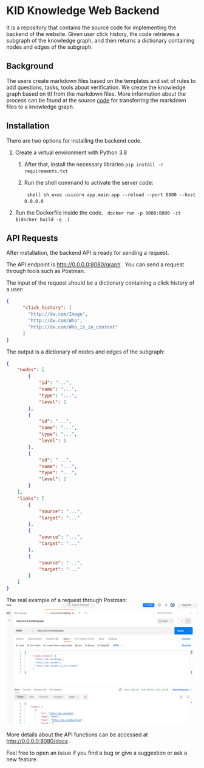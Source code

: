 # KID Knowledge Web Backend

It is a repository that contains the source code for implementing the backend of the website. 
Given user click history, the code retrieves a subgraph of the knowledge graph, and then returns a dictionary containing nodes and edges of the subgraph.

## Background
The users create markdown files based on the templates and set of rules to add questions, tasks, tools about verification. We create the knowledge graph based on ttl from the markdown files. 
More information about the process can be found at the source [code](https://github.com/dw-innovation/KID-knowledge) for transferring the markdown files to a knowledge graph.

## Installation
There are two options for installing the backend code.
1. Create a virtual environment with Python 3.8
   1. After that, install the necessary libraries `pip install -r requirements.txt`
   2. Run the shell command to activate the server code: 
   
      ``` shell sh exec uvicorn app.main:app --reload --port 8080 --host 0.0.0.0``` 
2. Run the Dockerfile inside the code.
   ``` docker run -p 8080:8080 -it $(docker build -q .)``` 

## API Requests
After installation, the backend API is ready for sending a request.

The API endpoint is http://0.0.0.0:8080/graph . You can send a request through tools such as Postman.

The input of the request should be a dictionary containing a click history of a user:

```json
{
      "click_history": [
        "http://dw.com/Image",
        "http://dw.com/Who",
        "http://dw.com/Who_is_in_content"
      ]
}
```


The output is a dictionary of nodes and edges of the subgraph:

```json
{
    "nodes": [
        {
            "id": "...",
            "name": "...",
            "type": "...",
            "level": 1
        },
        {
            "id": "...",
            "name": "...",
            "type": "...",
            "level": 1
        },
        {
            "id": "...",
            "name": "...",
            "type": "...",
            "level": 2
        }
    ],
    "links": [
        {
            "source": "...",
            "target": "..."
        },
        {
            "source": "...",
            "target": "..."
        },
        {
            "source": "...",
            "target": "..."
        }
    ]
}
```


The real example of a request through Postman:
![alt text](images/request_response.png)

More details about the API functions can be accessed at http://0.0.0.0:8080/docs .


Feel free to open an issue if you find a bug or give a suggestion or ask a new feature.
